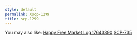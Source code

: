 ```yaml
---
style: default
permalink: Xscp-1299
title: scp-1299
---
```

You may also like:
[Happy Free Market Log 17643390](http://scp-wiki.net/happy-free-market-log-17643390)
[SCP-735](http://scp-wiki.net/scp-735)